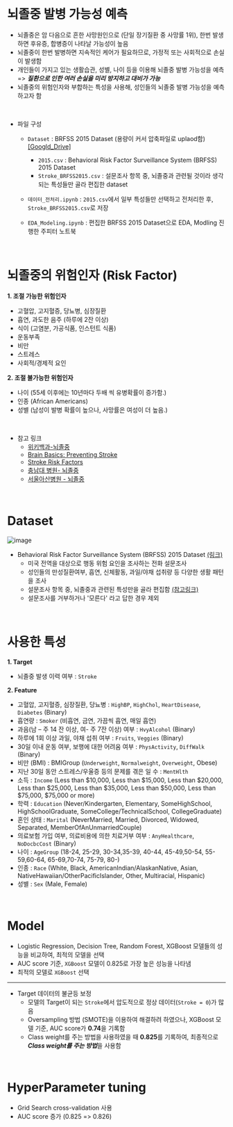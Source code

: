 # 뇌졸중 발병 가능성 예측

- 뇌졸중은 암 다음으로 흔한 사망원인으로 (단일 장기질환 중 사망률 1위), 한번 발생하면 후유증, 합병증이 나타날 가능성이 높음
- 뇌졸중이 한번 발병하면 지속적인 케어가 필요하므로, 가정적 또는 사회적으로 손실이 발생함
- 개인들이 가지고 있는 생활습관, 성별, 나이 등을 이용해 뇌졸중 발병 가능성을 예측 => ***질환으로 인한 여러 손실을 미리 방지하고 대비가 가능***
- 뇌졸중의 위험인자와 부합하는 특성을 사용해, 성인들의 뇌졸중 발병 가능성을 예측하고자 함

<br>

- 파일 구성
  - `Dataset` : BRFSS 2015 Dataset (용량이 커서 압축파일로 uplaod함) [[Googld_Drive]](https://drive.google.com/drive/folders/1lE4dTk9JfI1p7V6zonN9LLMJxxfDsiJP?usp=sharing)
  	- `2015.csv` : Behavioral Risk Factor Surveillance System (BRFSS) 2015 Dataset
  	- `Stroke_BRFSS2015.csv` : 설문조사 항목 중, 뇌졸중과 관련될 것이라 생각되는 특성들만 골라 편집한 dataset


  - `데이터_전처리.ipynb` : `2015.csv`에서 일부 특성들만 선택하고 전처리한 후,  `Stroke_BRFSS2015.csv`로 저장
  - `EDA_Modeling.ipynb` : 편집한 BRFSS 2015 Dataset으로 EDA, Modling 진행한 주피터 노트북
  

<br>

# 뇌졸중의 위험인자 (Risk Factor)

**1. 조절 가능한 위험인자**  
  - 고혈압, 고지혈증, 당뇨병, 심장질환	 
  - 흡연, 과도한 음주 (하루에 2잔 이상)	
  - 식이 (고염분, 가공식품, 인스턴트 식품)	
  - 운동부족	
  - 비만	
  - 스트레스	
  - 사회적/경제적 요인	

**2. 조절 불가능한 위험인자**
  - 나이 (55세 이후에는 10년마다 두배 씩 유병확률이 증가함.)  
  - 인종 (African Americans)
  - 성별 (남성이 발병 확률이 높으나, 사망률은 여성이 더 높음.)  

<br>

- 참고 링크
	- [위키백과-뇌졸중](https://ko.wikipedia.org/wiki/%EB%87%8C%EC%A1%B8%EC%A4%91)  
	- [Brain Basics: Preventing Stroke](https://www.ninds.nih.gov/Disorders/Patient-Caregiver-Education/Preventing-Stroke)  
	- [Stroke Risk Factors](https://www.stroke.org/en/about-stroke/stroke-risk-factors/risk-factors-under-your-control)  
	- [충남대 병원- 뇌졸중](https://www.cnuh.co.kr/rcc/sub03_02.do)  
	- [서울아산병원 - 뇌졸중](http://www.amc.seoul.kr/asan/healthinfo/disease/diseaseDetail.do?contentId=30518)

<br>

# Dataset
![image](https://user-images.githubusercontent.com/77204538/166240368-67ba9349-7f2f-4606-92de-7d66e471f556.png)

- Behavioral Risk Factor Surveillance System (BRFSS) 2015 Dataset [(링크)](https://www.kaggle.com/datasets/cdc/behavioral-risk-factor-surveillance-system)
  - 미국 전역을 대상으로 행동 위험 요인을 조사하는 전화 설문조사
  - 성인들의 만성질환여부, 흡연, 신체활동, 과일/야채 섭취량 등 다양한 생활 패턴을 조사
  - 설문조사 항목 중, 뇌졸중과 관련된 특성만을 골라 편집함 [(참고링크)](https://www.kaggle.com/code/alexteboul/diabetes-health-indicators-dataset-notebook/notebook)
  - 설문조사를 거부하거나 '모른다' 라고 답한 경우 제외

<br>

# 사용한 특성
**1. Target**
  - 뇌졸중 발생 이력 여부 : `Stroke`
    
**2. Feature**
- 고혈압, 고지혈증, 심장질환, 당뇨병 : `HighBP`, `HighChol`, `HeartDisease`, `Diabetes` (Binary)
- 흡연량 : `Smoker` (비흡연, 금연, 가끔씩 흡연, 매일 흡연)
- 과음(남 – 주 14 잔 이상, 여- 주 7잔 이상) 여부 : `HvyAlcohol` (Binary)
- 하루에 1회 이상 과일, 야채 섭취 여부 : `Fruits`, `Veggies` (Binary)
- 30일 이내 운동 여부, 보행에 대한 어려움 여부 : `PhysActivity`, `DiffWalk` (Binary)
- 비만 (BMI) : BMIGroup (`Underweight`, `Normalweight`, `Overweight`, Obese)
- 지난 30일 동안 스트레스/우울증 등의 문제를 겪은 일 수 : `MentHlth` 
- 소득 : `Income` (Less than $10,000, Less than $15,000, Less than $20,000, Less than $25,000, Less than $35,000, Less than $50,000, Less than $75,000, $75,000 or more)
- 학력 : `Education` (Never/Kindergarten, Elementary, SomeHighSchool, HighSchoolGraduate, SomeCollege/TechnicalSchool, CollegeGraduate)
- 혼인 상태 : `Marital` (NeverMarried, Married, Divorced, Widowed, Separated, MemberOfAnUnmarriedCouple)
- 의료보험 가입 여부, 의료비용에 의한 치료거부 여부 : `AnyHealthcare`, `NoDocbcCost` (Binary)
- 나이 : `AgeGroup` (18-24, 25-29, 30-34,35-39, 40-44, 45-49,50-54, 55-59,60-64, 65-69,70-74, 75-79, 80-)
- 인종 : `Race` (White, Black, AmericanIndian/AlaskanNative, Asian, NativeHawaiian/OtherPacificIslander, Other, Multiracial, Hispanic)
- 성별 : `Sex` (Male, Female)

<br>

# Model
- Logistic Regression, Decision Tree, Random Forest, XGBoost 모델들의 성능을 비교하여, 최적의 모델을 선택
- AUC score 기준, `XGBoost` 모델이 0.825로 가장 높은 성능을 나타냄
- 최적의 모델로 `XGBoost` 선택
---
- Target 데이터의 불균등 보정
  - 모델의 Target이 되는 `Stroke`에서 압도적으로 정상 데이터(`Stroke = 0`)가 많음
  - Oversampling 방법 (SMOTE)을 이용하여 해결하려 하였으나, XGBoost 모델 기준, AUC score가 **0.74**을 기록함
  - Class weight를 주는 방법을 사용하였을 때 **0.825**를 기록하여, 최종적으로 ***Class weight를 주는 방법***을 사용함

<br>

# HyperParameter tuning
- Grid Search cross-validation 사용
- AUC score 증가 (0.825 => 0.826)





